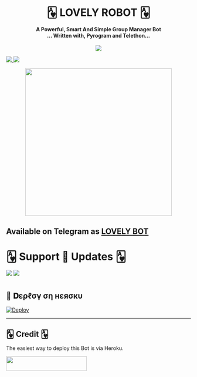 <h1 align="center"><b> 🂱 LOVELY ROBOT 🂱 </b></h1>

<h4 align="center">A Powerful, Smart And Simple Group Manager Bot <br> ... Written with, Pyrogram and Telethon...</h4>
<p align='center'>
<p align="center">
  <img src="https://telegra.ph/file/e0fe477730310fb1b610e.jpg">
</p>

  <a href="https://www.python.org/" alt="made-with-python"> <img src="https://img.shields.io/badge/Made%20with-Python-1f425f.svg?style=flat-square&logo=python&color=blue" /> </a>
  <a href="https://github.com/Official-afk-xD/Yuriko-xD/graphs/commit-activity" alt="Maintenance"> <img src="https://img.shields.io/badge/Maintained%3F-yes-green.svg?style=flat-square" /> </a>
</p>

<p align="center"><a href="https://t.me/LOVELY_RO_BOT"><img src="(https://telegra.ph/file/e0fe477730310fb1b610e.jpg)" width="400"></a></p>

## Available on Telegram as [LOVELY BOT](https://t.me/LOVELY_RO_BOT)

# 🂱 Support 🎼 Updates 🂱
<a href="https://t.me/TEAM_SHADOW_SUPPORT"><img src="https://img.shields.io/badge/Join-Telegram%20Channel-red.svg?logo=Telegram"></a>
<a href="t.me/TEAM_SHADOW_XD"><img src="https://img.shields.io/badge/Join-Telegram%20Group-blue.svg?logo=telegram"></a>

#

## 🚀 𝐃ερℓσү ση нεяσкυ 


[![Deploy](https://telegra.ph/file/272d05fa5ebebf113a006.jpg)](https://heroku.com/deploy?template=https://github.com/Official-Afk-xD/LOVELY-ROBOT)
 
__________________________________

## 🂱 Credit  🂱
The easiest way to deploy this Bot is via Heroku.

<p align="left"><a href="t.me/piro_x_power"> <img src="https://img.shields.io/badge/I%20Am%Owner-black?style=for-the-badge&logo=heroku" width="220" height="38.45"/></a></p>




